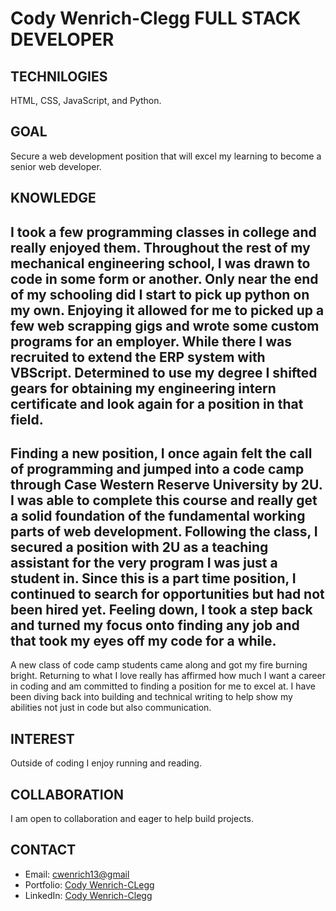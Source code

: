 # Cody Wenrich-Clegg FULL STACK DEVELOPER 

## TECHNILOGIES
HTML, CSS, JavaScript, and Python.

## GOAL 

Secure a web development position that will excel my learning to become a senior web developer.

## KNOWLEDGE 

I took a few programming classes in college and really enjoyed them. Throughout the rest of my mechanical engineering school, I was drawn to code in some form or another. Only near the end of my schooling did I start to pick up python on my own. Enjoying it allowed for me to picked up a few web scrapping gigs and wrote some custom programs for an employer. While there I was recruited to extend the ERP system with VBScript. Determined to use my degree I shifted gears for obtaining my engineering intern certificate and look again for a position in that field.
---
Finding a new position, I once again felt the call of programming and jumped into a code camp through Case Western Reserve University by 2U. I was able to complete this course and really get a solid foundation of the fundamental working parts of web development. Following the class, I secured a position with 2U as a teaching assistant for the very program I was just a student in. Since this is a part time position, I continued to search for opportunities but had not been hired yet. Feeling down, I took a step back and turned my focus onto finding any job and that took my eyes off my code for a while.
---
A new class of code camp students came along and got my fire burning bright. Returning to what I love really has affirmed how much I want a career in coding and am committed to finding a position for me to excel at. I have been diving back into building and technical writing to help show my abilities not just in code but also communication.

## INTEREST 

Outside of coding I enjoy running and reading.

## COLLABORATION 

I am open to collaboration and eager to help build projects. 


## CONTACT 
- Email: <cwenrich13@gmail>
- Portfolio: [Cody Wenrich-CLegg](https://codywenrich.com/)
- LinkedIn: [Cody Wenrich-Clegg](https://www.linkedin.com/in/cody-wenrich-clegg-864733254/) 
